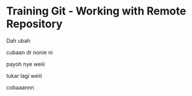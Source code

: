 # Training Git - Working with Remote Repository

Dah ubah

cubaan dr nonie ni

payoh nye weiii

tukar lagi weiii


cobaaannn